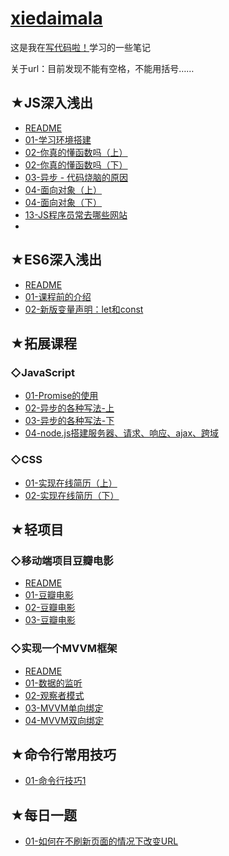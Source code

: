 # [xiedaimala](https://github.com/ppambler/xiedaimala)

这是我在[写代码啦！](https://xiedaimala.com/)学习的一些笔记

关于url：目前发现不能有空格，不能用括号……

## ★JS深入浅出

- [README](./01-JS深入浅出/README.md)
- [01-学习环境搭建](./01-JS深入浅出/01-学习环境搭建.md)
- [02-你真的懂函数吗（上）](./01-JS深入浅出/02-你真的懂函数吗-上.md)
- [02-你真的懂函数吗（下）](./01-JS深入浅出/02-你真的懂函数吗-下.md)
- [03-异步 - 代码烧脑的原因](./01-JS深入浅出/03-异步-代码烧脑的原因.md)
- [04-面向对象（上）](./01-JS深入浅出/04-面向对象-上.md)
- [04-面向对象（下）](./01-JS深入浅出/04-面向对象-下.md)
- [13-JS程序员常去哪些网站](./01-JS深入浅出/13-JS程序员常去哪些网站.md)
- 

## ★ES6深入浅出

- [README](./02-ES6深入浅出/README.md)
- [01-课程前的介绍](./02-ES6深入浅出/01-课程前的介绍.md)
- [02-新版变量声明：let和const](./02-ES6深入浅出/02-新版变量声明-let和const.md)

## ★拓展课程

### ◇JavaScript

- [01-Promise的使用](./03-拓展直播/JS/01-Promise的使用.md)
- [02-异步的各种写法-上](./03-拓展直播/JS/02-异步的各种写法-上.md)
- [03-异步的各种写法-下](./03-拓展直播/JS/03-异步的各种写法-下.md)
- [04-node.js搭建服务器、请求、响应、ajax、跨域](./03-拓展直播/JS/04-nodejs搭建服务器-请求-响应-ajax-跨域.md)

### ◇CSS

- [01-实现在线简历（上）](./03-拓展直播/CSS/01-实现在线简历-上.md)
- [02-实现在线简历（下）](./03-拓展直播/CSS/02-实现在线简历-下.md)

## ★轻项目

### ◇移动端项目豆瓣电影

- [README](./04-轻项目/01-移动端项目豆瓣电影/README.md)
- [01-豆瓣电影](./04-轻项目/01-移动端项目豆瓣电影/01-豆瓣电影.md)
- [02-豆瓣电影](./04-轻项目/01-移动端项目豆瓣电影/02-豆瓣电影.md)
- [03-豆瓣电影](./04-轻项目/01-移动端项目豆瓣电影/03-豆瓣电影.md)

### ◇实现一个MVVM框架

- [README](04-轻项目/02-实现一个MVVM框架/README.md)
- [01-数据的监听](04-轻项目/02-实现一个MVVM框架/01-数据的监听.md)
- [02-观察者模式](04-轻项目/02-实现一个MVVM框架/02-观察者模式.md)
- [03-MVVM单向绑定](04-轻项目/02-实现一个MVVM框架/03-MVVM单向绑定.md)
- [04-MVVM双向绑定](04-轻项目/02-实现一个MVVM框架/04-MVVM双向绑定.md)

## ★命令行常用技巧

- [01-命令行技巧1](./05-命令行常用技巧/01-命令行技巧1.md)

## ★每日一题

- [01-如何在不刷新页面的情况下改变URL](./06-每日一题/01-如何在不刷新页面的情况下改变URL.md)

